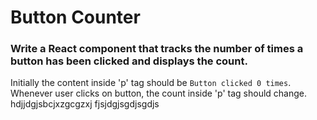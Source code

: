 # Button Counter

### Write a React component that tracks the number of times a button has been clicked and displays the count.

Initially the content inside 'p' tag should be `Button clicked 0 times`. Whenever user clicks on button, the count inside 'p' tag should change. 
hdjjdgjsbcjxzgcgzxj
fjsjdgjsgdjsgdjs
